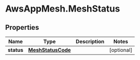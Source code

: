 # AwsAppMesh.MeshStatus

## Properties

Name | Type | Description | Notes
------------ | ------------- | ------------- | -------------
**status** | [**MeshStatusCode**](MeshStatusCode.md) |  | [optional] 


